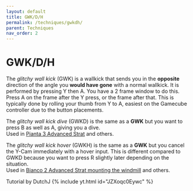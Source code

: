 ```yaml
---
layout: default
title: GWK/D/H
permalink: /techniques/gwkdh/
parent: Techniques
nav_order: 2
---
```

# GWK/D/H

The *glitchy wall kick* (GWK) is a wallkick that sends you in the **opposite** direction of the angle you **would have gone** with a normal wallkick. It is performed by pressing Y then A. You have a 2 frame window to do this. Press A on the frame after the Y press, or the frame after that. This is typically done by rolling your thumb from Y to A, easiest on the Gamecube controller due to the button placements.  

The *glitchy wall kick dive* (GWKD) is the same as a **GWK** but you want to press B as well as A, giving you a dive.  
Used in [Pianta 3 Advanced Strat](https://smscommunity.github.io/sms-guide/shines/pianta/episode3/#advanced---normal-boost-gwkd) and others.  

The *glitchy wall kick hover* (GWKH) is the same as a **GWK** but you cancel the Y-Cam immediately with a hover input. This is different compared to GWKD because you want to press R slightly later depending on the situation.  
Used in [Bianco 2 Advanced Strat mounting the windmill](https://smscommunity.github.io/sms-guide/shines/bianco/episode2/#y-turn-wall-kicks) and others.  

Tutorial by DutchJ
{% include yt.html id="JZXoqc0Eywc" %}  
